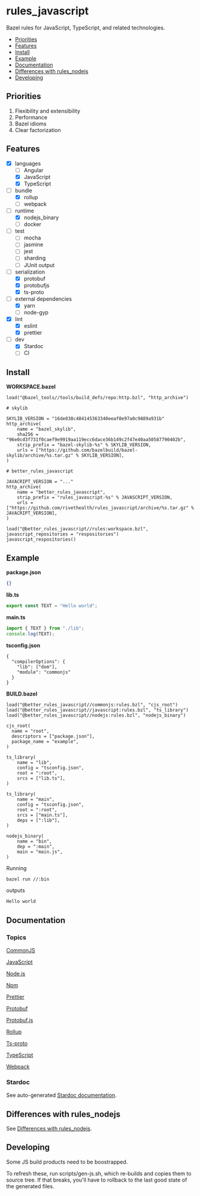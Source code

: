 # rules_javascript

Bazel rules for JavaScript, TypeScript, and related technologies.

<!-- START doctoc generated TOC please keep comment here to allow auto update -->
<!-- DON'T EDIT THIS SECTION, INSTEAD RE-RUN doctoc TO UPDATE -->

- [Priorities](#priorities)
- [Features](#features)
- [Install](#install)
- [Example](#example)
- [Documentation](#documentation)
- [Differences with rules_nodejs](#differences-with-rules_nodejs)
- [Developing](#developing)

<!-- END doctoc generated TOC please keep comment here to allow auto update -->

## Priorities

1. Flexibility and extensibility
1. Performance
1. Bazel idioms
1. Clear factorization

## Features

- [x] languages
  - [ ] Angular
  - [x] JavaScript
  - [x] TypeScript
- [ ] bundle
  - [x] rollup
  - [ ] webpack
- [ ] runtime
  - [x] nodejs_binary
  - [ ] docker
- [ ] test
  - [ ] mocha
  - [ ] jasmine
  - [ ] jest
  - [ ] sharding
  - [ ] JUnit output
- [ ] serialization
  - [x] protobuf
  - [x] protobufjs
  - [x] ts-proto
- [ ] external dependencies
  - [x] yarn
  - [ ] node-gyp
- [x] lint
  - [x] eslint
  - [x] prettier
- [ ] dev
  - [x] Stardoc
  - [ ] CI

## Install

**WORKSPACE.bazel**

```bzl
load("@bazel_tools//tools/build_defs/repo:http.bzl", "http_archive")

# skylib

SKYLIB_VERSION = "16de038c484145363340eeaf0e97a0c9889a931b"
http_archive(
    name = "bazel_skylib",
    sha256 = "96e0cd3f731f0caef9e9919aa119ecc6dace36b149c2f47e40aa50587790402b",
    strip_prefix = "bazel-skylib-%s" % SKYLIB_VERSION,
    urls = ["https://github.com/bazelbuild/bazel-skylib/archive/%s.tar.gz" % SKYLIB_VERSION],
)

# better_rules_javascript

JAVACRIPT_VERSION = "..."
http_archive(
    name = "better_rules_javascript",
    strip_prefix = "rules_javascript-%s" % JAVASCRIPT_VERSION,
    urls = ["https://github.com/rivethealth/rules_javascript/archive/%s.tar.gz" % JAVACRIPT_VERSION],
)

load("@better_rules_javascript//rules:workspace.bzl", javascript_repositories = "respositories")
javascript_respositories()
```

## Example

**package.json**

```json
{}
```

**lib.ts**

```ts
export const TEXT = "Hello world";
```

**main.ts**

```ts
import { TEXT } from "./lib";
console.log(TEXT);
```

**tsconfig.json**

```
{
  "compilerOptions": {
    "lib": ["dom"],
    "module": "commonjs"
  }
}
```

**BUILD.bazel**

```bzl
load("@better_rules_javascript//commonjs:rules.bzl", "cjs_root")
load("@better_rules_javascript//javascript:rules.bzl", "ts_library")
load("@better_rules_javascript//nodejs:rules.bzl", "nodejs_binary")

cjs_root(
  name = "root",
  descriptors = ["package.json"],
  package_name = "example",
)

ts_library(
    name = "lib",
    config = "tsconfig.json",
    root = ":root",
    srcs = ["lib.ts"],
)

ts_library(
    name = "main",
    config = "tsconfig.json",
    root = ":root",
    srcs = ["main.ts"],
    deps = [":lib"],
)

nodejs_binary(
    name = "bin",
    dep = ":main",
    main = "main.js",
)
```

Running

```sh
bazel run //:bin
```

outputs

```txt
Hello world
```

## Documentation

### Topics

[CommonJS](docs/commonjs.md)

[JavaScript](docs/javascript.md)

[Node.js](docs/nodejs.md)

[Npm](docs/npm.md)

[Prettier](docs/prettier.md)

[Protobuf](docs/protobuf.md)

[Protobuf.js](docs/protobufjs.md)

[Rollup](docs/rollup.md)

[Ts-proto](docs/ts-proto.md)

[TypeScript](docs/typescript.md)

[Webpack](docs/webpack.md)

### Stardoc

See auto-generated [Stardoc documentation](docs/stardoc).

## Differences with rules_nodejs

See [Differences with rules_nodejs](docs/rules_nodejs.md).

## Developing

Some JS build products need to be boostrapped.

To refresh these, run scripts/gen-js.sh, which re-builds and copies them to
source tree. If that breaks, you'll have to rollback to the last good state of
the generated files.
